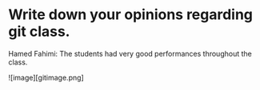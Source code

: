 # Write down your opinions regarding git class.
Hamed Fahimi: The students had very good performances throughout the class. 

![image][gitimage.png]
